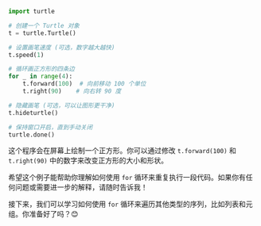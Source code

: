 

```python
import turtle

# 创建一个 Turtle 对象
t = turtle.Turtle()

# 设置画笔速度 (可选，数字越大越快)
t.speed(1)

# 循环画正方形的四条边
for _ in range(4):
    t.forward(100)  # 向前移动 100 个单位
    t.right(90)    # 向右转 90 度

# 隐藏画笔 (可选，可以让图形更干净)
t.hideturtle()

# 保持窗口开启，直到手动关闭
turtle.done()
```

这个程序会在屏幕上绘制一个正方形。你可以通过修改 `t.forward(100)` 和 `t.right(90)` 中的数字来改变正方形的大小和形状。

希望这个例子能帮助你理解如何使用 `for` 循环来重复执行一段代码。如果你有任何问题或需要进一步的解释，请随时告诉我！

接下来，我们可以学习如何使用 `for` 循环来遍历其他类型的序列，比如列表和元组。你准备好了吗？😊